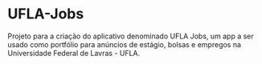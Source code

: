 # UFLA-Jobs
Projeto para a criação do aplicativo denominado UFLA Jobs, um app a ser usado como portfólio para anúncios de estágio, bolsas e empregos na Universidade Federal de Lavras - UFLA.
